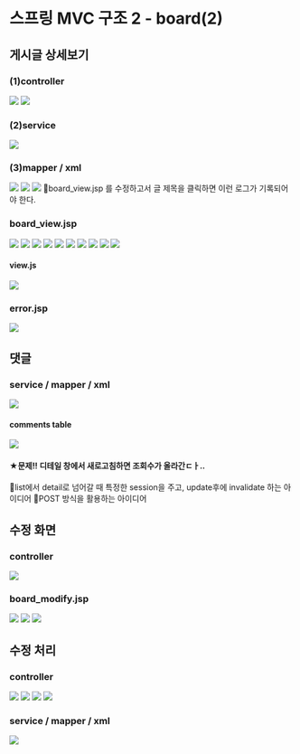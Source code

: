 # 스프링 MVC 구조 2 - board(2)
## 게시글 상세보기
### (1)controller
![](../image/Pasted%20image%2020240422092015.png)
![](../image/Pasted%20image%2020240422093025.png)


### (2)service
![](../image/Pasted%20image%2020240422093740.png)


### (3)mapper / xml
![](../image/Pasted%20image%2020240422094009.png)
![](../image/Pasted%20image%2020240422094214.png)
![](../image/Pasted%20image%2020240422094840.png)
📌board_view.jsp 를 수정하고서 글 제목을 클릭하면 이런 로그가 기록되어야 한다.

### board_view.jsp
![](../image/Pasted%20image%2020240422100500.png)
![](../image/Pasted%20image%2020240422101357.png)
![](../image/Pasted%20image%2020240422102117.png)
![](../image/Pasted%20image%2020240422102530.png)
![](../image/Pasted%20image%2020240422102729.png)
![](../image/Pasted%20image%2020240422103242.png)
![](../image/Pasted%20image%2020240422103730.png)
![](../image/Pasted%20image%2020240422110046.png)
![](../image/Pasted%20image%2020240422110548.png)
![](../image/Pasted%20image%2020240422110620.png)

#### view.js
![](../image/Pasted%20image%2020240422111445.png)

### error.jsp
![](../image/Pasted%20image%2020240422112559.png)



## 댓글
### service / mapper / xml
![](../image/Pasted%20image%2020240422113608.png)
#### comments table
![](../image/Pasted%20image%2020240422114111.png)

#### ★문제!! 디테일 창에서 새로고침하면 조회수가 올라간ㄷㅏ..
📌list에서 detail로 넘어갈 때 특정한 session을 주고, update후에 invalidate 하는 아이디어
📌POST 방식을 활용하는 아이디어




## 수정 화면
### controller
![](../image/Pasted%20image%2020240422121025.png)

### board_modify.jsp
![](../image/Pasted%20image%2020240422122217.png)
![](../image/Pasted%20image%2020240422122630.png)
![](../image/Pasted%20image%2020240422123020.png)



## 수정 처리
### controller
![](../image/Pasted%20image%2020240422123720.png)
![](../image/Pasted%20image%2020240422140150.png)
![](../image/Pasted%20image%2020240422141125.png)
![](../image/Pasted%20image%2020240422141728.png)


### service / mapper / xml
![](../image/Pasted%20image%2020240422142403.png)